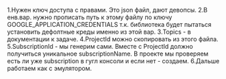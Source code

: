 1.Нужен ключ доступа с правами. Это json файл, дают девопсы. 
2.В енв.вар. нужно прописать путь к этому файлу по ключу GOOGLE_APPLICATION_CREDENTIALS т.к. библиотека будет пытаться установить дефолтные креды именно из этой вар.
3.Topics - в документации к задаче.
4.ProjectId можно скопировать из этого файла.
5.SubscriptionId - мы генерим сами. Вместе с ProjectId должно получиться уникальное subscriptionName. В проекте мы проверяем есть ли уже subscription в гугл консоли и если нет - создаем.
6.Дальше работаем как с эмулятором.